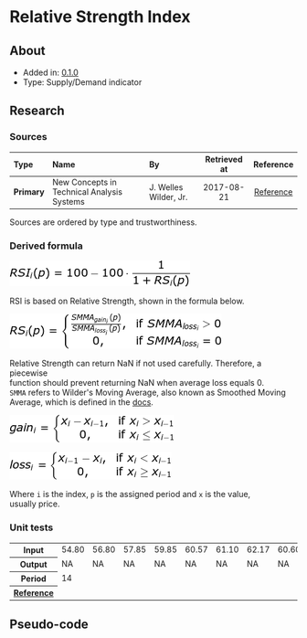 # Relative Strength Index

## About

* Added in: [0.1.0](https://github.com/wuhkuh/talib/releases/tag/0.1.0)
* Type: Supply/Demand indicator

## Research

### Sources

| Type        | Name                                         | By                    | Retrieved at | Reference |
| :---------- | :------------------------------------------- | :-------------------- | :----------: | :-------: |
| **Primary** | New Concepts in Technical Analysis Systems   | J. Welles Wilder, Jr. |  2017-08-21  | [Reference](http://books.mec.biz/tmp/books/218XOTBWY3FEW2CT3EVR.PDF) |

Sources are ordered by type and trustworthiness.

### Derived formula

![](RSI.png)

RSI is based on Relative Strength, shown in the formula below.

![](RSI1.png)

Relative Strength can return NaN if not used carefully. Therefore, a piecewise  
function should prevent returning NaN when average loss equals 0.  
`SMMA` refers to Wilder's Moving Average, also known as Smoothed Moving  
Average, which is defined in the [docs](../SMMA).

![](RSI2.png)

![](RSI3.png)

Where `i` is the index, `p` is the assigned period and `x` is the value,  
usually price.

### Unit tests

<table>
  <tr>
    <th>Input</th>
    <td>54.80</td>
    <td>56.80</td>
    <td>57.85</td>
    <td>59.85</td>
    <td>60.57</td>
    <td>61.10</td>
    <td>62.17</td>
    <td>60.60</td>
    <td>62.35</td>
    <td>62.15</td>
    <td>62.35</td>
    <td>61.45</td>
    <td>62.80</td>
    <td>61.37</td>
    <td>62.50</td>
    <td>62.57</td>
    <td>60.80</td>
    <td>59.37</td>
    <td>60.35</td>
    <td>62.35</td>
    <td>62.17</td>
    <td>62.55</td>
    <td>64.55</td>
    <td>64.37</td>
    <td>65.30</td>
    <td>64.42</td>
    <td>62.90</td>
    <td>61.60</td>
    <td>62.05</td>
    <td>60.05</td>
    <td>59.70</td>
    <td>60.90</td>
    <td>60.25</td>
    <td>58.27</td>
    <td>58.70</td>
    <td>57.72</td>
    <td>58.10</td>
    <td>58.20</td>
  </tr>
  <tr>
    <th>Output</th>
    <td>NA</td>
    <td>NA</td>
    <td>NA</td>
    <td>NA</td>
    <td>NA</td>
    <td>NA</td>
    <td>NA</td>
    <td>NA</td>
    <td>NA</td>
    <td>NA</td>
    <td>NA</td>
    <td>NA</td>
    <td>NA</td>
    <td>NA</td>
    <td>74.36</td>
    <td>74.55</td>
    <td>65.75</td>
    <td>59.68</td>
    <td>61.98</td>
    <td>66.44</td>
    <td>65.75</td>
    <td>67.00</td>
    <td>71.43</td>
    <td>70.50</td>
    <td>72.14</td>
    <td>67.95</td>
    <td>60.78</td>
    <td>55.56</td>
    <td>56.71</td>
    <td>49.49</td>
    <td>48.19</td>
    <td>52.38</td>
    <td>50.00</td>
    <td>43.50</td>
    <td>45.36</td>
    <td>42.53</td>
    <td>44.13</td>
    <td>44.75</td>
  </tr>
  <tr>
    <th>Period</th>
    <td>14</td>
  </tr>
  <tr>
    <th><a href=http://books.mec.biz/tmp/books/218XOTBWY3FEW2CT3EVR.PDF>Reference</a></th>
  </tr>
</table>

## Pseudo-code
